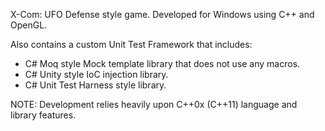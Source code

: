 X-Com: UFO Defense style game.  Developed for Windows using C++ and OpenGL.

Also contains a custom Unit Test Framework that includes:
  * C# Moq style Mock template library that does not use any macros.
  * C# Unity style IoC injection library.
  * C# Unit Test Harness style library.

NOTE: Development relies heavily upon C++0x (C++11) language and library features.